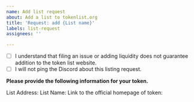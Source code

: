 ```yaml
---
name: Add list request
about: Add a list to tokenlist.org
title: 'Request: add {List name}'
labels: list-request
assignees: ''

---
```


- [ ] I understand that filing an issue or adding liquidity does not guarantee addition to the token list website.
- [ ] I will not ping the Discord about this listing request.

**Please provide the following information for your token.**

List Address: 
List Name: 
Link to the official homepage of token:
